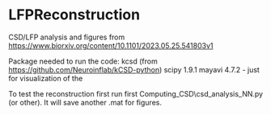 # LFPReconstruction
CSD/LFP analysis and figures from https://www.biorxiv.org/content/10.1101/2023.05.25.541803v1

Package needed to run the code:
kcsd (from https://github.com/Neuroinflab/kCSD-python)
scipy 1.9.1
mayavi 4.7.2 - just for visualization of the 

To test the reconstruction first run first Computing_CSD\csd_analysis_NN.py (or other). It will save another .mat for figures.
